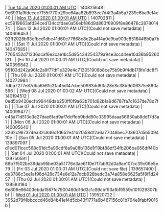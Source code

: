 | [Tue 14 Jul 2020 01:00:01 AM UTC]() | 140825648 | 9e6931a9fdecee7155f770b29be64aa62b893ec7d4f3a4b5a7239c6ba9ef4e40 | 
| [Mon 13 Jul 2020 01:00:01 AM UTC]() | 140702811 | ec5919663afd34ced134ccfdae0a56ebf86d9d863f6909f8e86478c287801474 | 
| [Sun 12 Jul 2020 01:00:01 AM UTC](Could not save metadata) | 140606453 | 92ff2028b63cfbcd1dbc41d60c77668c8e2ba4f4a0e9ba903c8518448b0a7ba0 | 
| [Sat 11 Jul 2020 01:00:01 AM UTC](Could not save metadata) | 140476851 | 7765452d71236dcaf6e3cae1bc5d95434254379a94e3ccd4ee10d36b95260f21 | 
| [Fri 10 Jul 2020 01:00:01 AM UTC](Could not save metadata) | 140399842 | 95103d242a96fc2a9f77df1e329e4c713051906b8ce75b9b9f4db178fe1dc8f1 | 
| [Thu 09 Jul 2020 01:00:01 AM UTC](Could not save metadata) | 140272984 | 7dba7277e87dba6561c21a45df47cbe50983dd63a28e8c38b9d06375e880a566 | 
| [Wed 08 Jul 2020 01:00:02 AM UTC](Could not save metadata) | 140194512 | 0ed5b9420ecfb99448dab250ff0f9a63b701d62b1a9d6787fa7c1637de78d7fb | 
| [Tue 07 Jul 2020 01:00:01 AM UTC](Could not save metadata) | 140099477 | e45a71d513e3e27dae6fad9af7dcffeb9bdd90c33995daaa56650ab8dd17d3a1 | 
| [Mon 06 Jul 2020 01:00:01 AM UTC](Could not save metadata) | 140005640 | 3262c987374ea32c8d6d1d652e41b2fa58d12a6a77048bec703607d5b509410e | 
| [Sun 05 Jul 2020 01:00:01 AM UTC](Could not save metadata) | 139897097 | d1ed011cec568c61dc5a96cdf8a9a08b136d1f19bf88df34fb206ba066dff40b | 
| [Sat 04 Jul 2020 01:00:01 AM UTC](Could not save metadata) | 139750591 | 66b7f502be39dab95be03a51776e3ae6110e7f7ab92d0a9ae107cc39c06e5e79 | 
| [Fri 03 Jul 2020 01:00:01 AM UTC](Could not save file) | 139657400 | de3788c3ee1af96d426c734e8e12a7dcb928bedc3a74a858e6625a5f8f1d2457 | 
| [Thu 02 Jul 2020 01:00:01 AM UTC](Could not save metadata) | 139583184 | 6e809e96403ebda1567fc7900460d16d3c1c99cbf93afbf9559c101029307bbf | 
| [Wed 01 Jul 2020 01:00:01 AM UTC](https://transfer.sh/lfhrh/trcninja-dbdump-20200701010001.tar.bz2) | 139520722 | 3952d79f4bbcccd46d84b41ef4d5cb43f1771a6b467156c81b764e8fabf9016b | 
